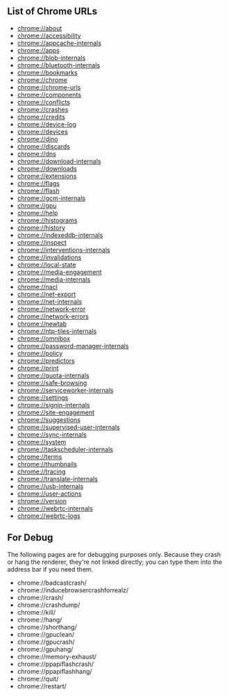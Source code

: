 <!DOCTYPE HTML>
<html>
<head>
    <title>Chrome URLs</title>
    <meta charset='utf-8'>
</head>
<body>
<h2>List of Chrome URLs</h2>
<ul>
    <li><a href='chrome://about/'>chrome://about</a></li>
    <li><a href='chrome://accessibility/'>chrome://accessibility</a></li>
    <li><a href='chrome://appcache-internals/'>chrome://appcache-internals</a></li>
    <li><a href='chrome://apps/'>chrome://apps</a></li>
    <li><a href='chrome://blob-internals/'>chrome://blob-internals</a></li>
    <li><a href='chrome://bluetooth-internals/'>chrome://bluetooth-internals</a></li>
    <li><a href='chrome://bookmarks/'>chrome://bookmarks</a></li>
    <li><a href='chrome://chrome/'>chrome://chrome</a></li>
    <li><a href='chrome://chrome-urls/'>chrome://chrome-urls</a></li>
    <li><a href='chrome://components/'>chrome://components</a></li>
    <li><a href='chrome://conflicts/'>chrome://conflicts</a></li>
    <li><a href='chrome://crashes/'>chrome://crashes</a></li>
    <li><a href='chrome://credits/'>chrome://credits</a></li>
    <li><a href='chrome://device-log/'>chrome://device-log</a></li>
    <li><a href='chrome://devices/'>chrome://devices</a></li>
    <li><a href='chrome://dino/'>chrome://dino</a></li>
    <li><a href='chrome://discards/'>chrome://discards</a></li>
    <li><a href='chrome://dns/'>chrome://dns</a></li>
    <li><a href='chrome://download-internals/'>chrome://download-internals</a></li>
    <li><a href='chrome://downloads/'>chrome://downloads</a></li>
    <li><a href='chrome://extensions/'>chrome://extensions</a></li>
    <li><a href='chrome://flags/'>chrome://flags</a></li>
    <li><a href='chrome://flash/'>chrome://flash</a></li>
    <li><a href='chrome://gcm-internals/'>chrome://gcm-internals</a></li>
    <li><a href='chrome://gpu/'>chrome://gpu</a></li>
    <li><a href='chrome://help/'>chrome://help</a></li>
    <li><a href='chrome://histograms/'>chrome://histograms</a></li>
    <li><a href='chrome://history/'>chrome://history</a></li>
    <li><a href='chrome://indexeddb-internals/'>chrome://indexeddb-internals</a></li>
    <li><a href='chrome://inspect/'>chrome://inspect</a></li>
    <li><a href='chrome://interventions-internals/'>chrome://interventions-internals</a></li>
    <li><a href='chrome://invalidations/'>chrome://invalidations</a></li>
    <li><a href='chrome://local-state/'>chrome://local-state</a></li>
    <li><a href='chrome://media-engagement/'>chrome://media-engagement</a></li>
    <li><a href='chrome://media-internals/'>chrome://media-internals</a></li>
    <li><a href='chrome://nacl/'>chrome://nacl</a></li>
    <li><a href='chrome://net-export/'>chrome://net-export</a></li>
    <li><a href='chrome://net-internals/'>chrome://net-internals</a></li>
    <li><a href='chrome://network-error/'>chrome://network-error</a></li>
    <li><a href='chrome://network-errors/'>chrome://network-errors</a></li>
    <li><a href='chrome://newtab/'>chrome://newtab</a></li>
    <li><a href='chrome://ntp-tiles-internals/'>chrome://ntp-tiles-internals</a></li>
    <li><a href='chrome://omnibox/'>chrome://omnibox</a></li>
    <li><a href='chrome://password-manager-internals/'>chrome://password-manager-internals</a></li>
    <li><a href='chrome://policy/'>chrome://policy</a></li>
    <li><a href='chrome://predictors/'>chrome://predictors</a></li>
    <li><a href='chrome://print/'>chrome://print</a></li>
    <li><a href='chrome://quota-internals/'>chrome://quota-internals</a></li>
    <li><a href='chrome://safe-browsing/'>chrome://safe-browsing</a></li>
    <li><a href='chrome://serviceworker-internals/'>chrome://serviceworker-internals</a></li>
    <li><a href='chrome://settings/'>chrome://settings</a></li>
    <li><a href='chrome://signin-internals/'>chrome://signin-internals</a></li>
    <li><a href='chrome://site-engagement/'>chrome://site-engagement</a></li>
    <li><a href='chrome://suggestions/'>chrome://suggestions</a></li>
    <li><a href='chrome://supervised-user-internals/'>chrome://supervised-user-internals</a></li>
    <li><a href='chrome://sync-internals/'>chrome://sync-internals</a></li>
    <li><a href='chrome://system/'>chrome://system</a></li>
    <li><a href='chrome://taskscheduler-internals/'>chrome://taskscheduler-internals</a></li>
    <li><a href='chrome://terms/'>chrome://terms</a></li>
    <li><a href='chrome://thumbnails/'>chrome://thumbnails</a></li>
    <li><a href='chrome://tracing/'>chrome://tracing</a></li>
    <li><a href='chrome://translate-internals/'>chrome://translate-internals</a></li>
    <li><a href='chrome://usb-internals/'>chrome://usb-internals</a></li>
    <li><a href='chrome://user-actions/'>chrome://user-actions</a></li>
    <li><a href='chrome://version/'>chrome://version</a></li>
    <li><a href='chrome://webrtc-internals/'>chrome://webrtc-internals</a></li>
    <li><a href='chrome://webrtc-logs/'>chrome://webrtc-logs</a></li>
</ul>
<h2>For Debug</h2>
<p>
    The following pages are for debugging purposes only. Because they crash or hang 
    the renderer, they're not linked directly; you can type them into the address 
    bar if you need them.
</p>
<ul>
    <li>chrome://badcastcrash/</li>
    <li>chrome://inducebrowsercrashforrealz/</li>
    <li>chrome://crash/</li>
    <li>chrome://crashdump/</li>
    <li>chrome://kill/</li>
    <li>chrome://hang/</li>
    <li>chrome://shorthang/</li>
    <li>chrome://gpuclean/</li>
    <li>chrome://gpucrash/</li>
    <li>chrome://gpuhang/</li>
    <li>chrome://memory-exhaust/</li>
    <li>chrome://ppapiflashcrash/</li>
    <li>chrome://ppapiflashhang/</li>
    <li>chrome://quit/</li>
    <li>chrome://restart/</li>
</ul>
</body>
</html>
